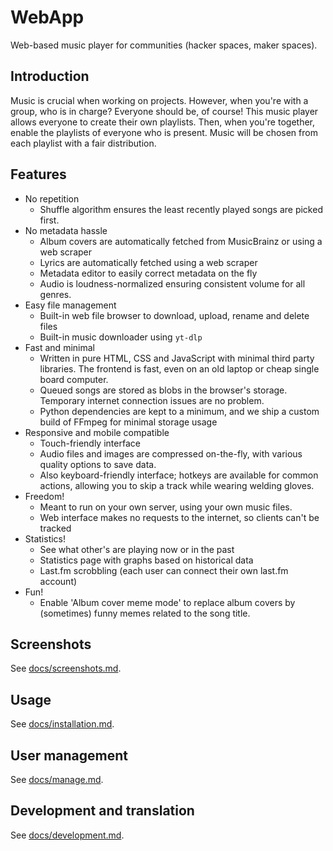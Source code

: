 # WebApp

Web-based music player for communities (hacker spaces, maker spaces).

## Introduction

Music is crucial when working on projects. However, when you're with a group, who is in charge? Everyone should be, of course! This music player allows everyone to create their own playlists. Then, when you're together, enable the playlists of everyone who is present. Music will be chosen from each playlist with a fair distribution.

## Features

- No repetition
    - Shuffle algorithm ensures the least recently played songs are picked first.
- No metadata hassle
    - Album covers are automatically fetched from MusicBrainz or using a web scraper
    - Lyrics are automatically fetched using a web scraper
    - Metadata editor to easily correct metadata on the fly
    - Audio is loudness-normalized ensuring consistent volume for all genres.
- Easy file management
    - Built-in web file browser to download, upload, rename and delete files
    - Built-in music downloader using `yt-dlp`
- Fast and minimal
    - Written in pure HTML, CSS and JavaScript with minimal third party libraries. The frontend is fast, even on an old laptop or cheap single board computer.
    - Queued songs are stored as blobs in the browser's storage. Temporary internet connection issues are no problem.
    - Python dependencies are kept to a minimum, and we ship a custom build of FFmpeg for minimal storage usage
- Responsive and mobile compatible
    - Touch-friendly interface
    - Audio files and images are compressed on-the-fly, with various quality options to save data.
    - Also keyboard-friendly interface; hotkeys are available for common actions, allowing you to skip a track while wearing welding gloves.
- Freedom!
    - Meant to run on your own server, using your own music files.
    - Web interface makes no requests to the internet, so clients can't be tracked
- Statistics!
    - See what other's are playing now or in the past
    - Statistics page with graphs based on historical data
    - Last.fm scrobbling (each user can connect their own last.fm account)
- Fun!
    - Enable 'Album cover meme mode' to replace album covers by (sometimes) funny memes related to the song title.

## Screenshots

See [docs/screenshots.md](docs/screenshots.md).

## Usage

See [docs/installation.md](docs/installation.md).

## User management

See [docs/manage.md](docs/manage.md).

## Development and translation

See [docs/development.md](docs/development.md).
